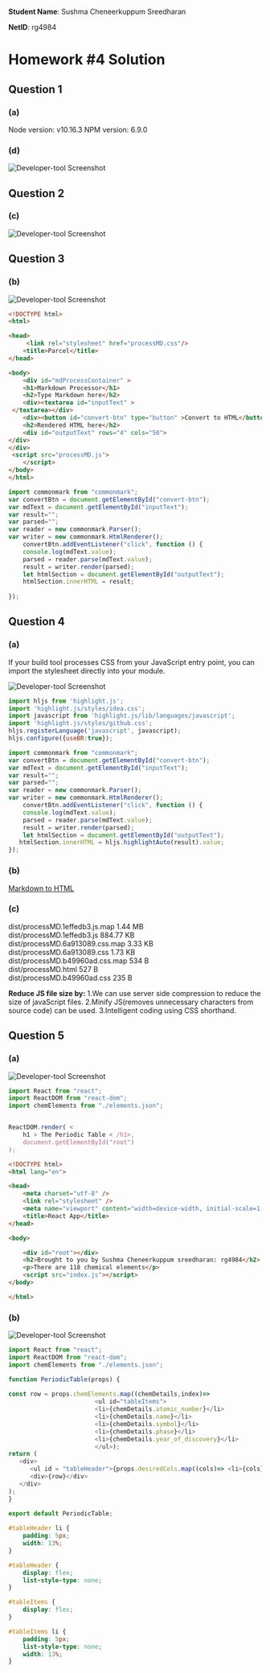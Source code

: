 **Student Name**:  Sushma Cheneerkuppum Sreedharan

**NetID**: rg4984

# Homework #4 Solution

## Question 1 

### (a)

Node version: v10.16.3
NPM version: 6.9.0

### (d)

![Developer-tool Screenshot](images/commonmark.png)

## Question 2 

### (c)

![Developer-tool Screenshot](images/parcel.png)

## Question 3 

### (b)

![Developer-tool Screenshot](images/markdown.png)

```HTML
<!DOCTYPE html>
<html>

<head>
     <link rel="stylesheet" href="processMD.css"/>
    <title>Parcel</title>
</head>

<body>
    <div id="mdProcessContainer" >
    <h1>Markdown Processor</h1>
    <h2>Type Markdown here</h2>
    <div><textarea id="inputText" >
 </textarea></div>
    <div><button id="convert-btn" type="button" >Convert to HTML</button></div>
    <h2>Rendered HTML here</h2>
    <div id="outputText" rows="4" cols="50">
</div>
</div>
 <script src="processMD.js">
    </script>
</body>
</html>

```

```javaScript
import commonmark from "commonmark";
var convertBtn = document.getElementById("convert-btn");
var mdText = document.getElementById("inputText");
var result="";
var parsed="";
var reader = new commonmark.Parser();
var writer = new commonmark.HtmlRenderer();
    convertBtn.addEventListener("click", function () {
    console.log(mdText.value);
    parsed = reader.parse(mdText.value);
    result = writer.render(parsed);
    let htmlSection = document.getElementById("outputText");
    htmlSection.innerHTML = result;
 
});
```
## Question 4

### (a)

If your build tool processes CSS from your JavaScript entry point, you can import the stylesheet directly into your module.

![Developer-tool Screenshot](images/highlight.png)

```javascript
import hljs from 'highlight.js';
import 'highlight.js/styles/idea.css';
import javascript from 'highlight.js/lib/languages/javascript';
import 'highlight.js/styles/github.css';
hljs.registerLanguage('javascript', javascript);
hljs.configure({useBR:true});

import commonmark from "commonmark";
var convertBtn = document.getElementById("convert-btn");
var mdText = document.getElementById("inputText");
var result="";
var parsed="";
var reader = new commonmark.Parser();
var writer = new commonmark.HtmlRenderer();
    convertBtn.addEventListener("click", function () {
    console.log(mdText.value);
    parsed = reader.parse(mdText.value);
    result = writer.render(parsed);
    let htmlSection = document.getElementById("outputText");
   htmlSection.innerHTML = hljs.highlightAuto(result).value;
});
```
### (b)

[Markdown to HTML](http://csweb01.csueastbay.edu/~rg4984/mdProcess/processMD.html)

### (c)
dist/processMD.1effedb3.js.map        1.44 MB     
dist/processMD.1effedb3.js          884.77 KB    
dist/processMD.6a913089.css.map       3.33 KB       
dist/processMD.6a913089.css           1.73 KB    
dist/processMD.b49960ad.css.map         534 B     
dist/processMD.html                     527 B     
dist/processMD.b49960ad.css             235 B     

**Reduce JS file size by:**
1.We can use server side compression to reduce the size of javaScript files.
2.Minify JS(removes unnecessary characters from source code) can be used.
3.Intelligent coding using CSS shorthand.


## Question 5

### (a)

![Developer-tool Screenshot](images/reactApp.png)

```javaScript
import React from "react";
import ReactDOM from "react-dom";
import chemElements from "./elements.json";


ReactDOM.render( <
    h1 > The Periodic Table < /h1>,
    document.getElementById("root")
);
```

```HTML
<!DOCTYPE html>
<html lang="en">

<head>
    <meta charset="utf-8" />
    <link rel="stylesheet" />
    <meta name="viewport" content="width=device-width, initial-scale=1, shrink-to-fit=no" />
    <title>React App</title>
</head>

<body>

    <div id="root"></div>
    <h2>Brought to you by Sushma Cheneerkuppum sreedharan: rg4984</h2>
    <p>There are 118 chemical elements</p>
    <script src="index.js"></script>
</body>

</html>
```
### (b)

![Developer-tool Screenshot](images/periodicTable.png)

```javaScript
import React from "react";
import ReactDOM from "react-dom";
import chemElements from "./elements.json";

function PeriodicTable(props) {
    
const row = props.chemElements.map((chemDetails,index)=> 
                        <ul id="tableItems">
                        <li>{chemDetails.atomic_number}</li>
                        <li>{chemDetails.name}</li>
                        <li>{chemDetails.symbol}</li>
                        <li>{chemDetails.phase}</li>
                        <li>{chemDetails.year_of_discovery}</li>
                        </ul>);
return (
   <div>
      <ul id = "tableHeader">{props.desiredCols.map((cols)=> <li>{cols}</li>)}</ul>
      <div>{row}</div>
   </div>
);
}
      
export default PeriodicTable;
```
```CSS
#tableHeader li {
    padding: 5px;
    width: 13%;
}

#tableHeader {
    display: flex;
    list-style-type: none;
}

#tableItems {
    display: flex;
}

#tableItems li {
    padding: 5px;
    list-style-type: none;
    width: 13%;
}
```